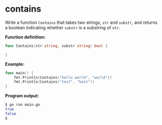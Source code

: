 # contains


Write a function `Contains` that takes two strings, `str` and `substr`, and returns a boolean indicating whether `substr` is a substring of `str`.

**Function definition:**

```go
func Contains(str string, substr string) bool {

}
```

**Example:**

```go
func main() {
    fmt.Println(Contains("hello world", "world"))
    fmt.Println(Contains("test", "best"))
}
```

**Program output:**

```sh
$ go run main.go
true
false
$
```
